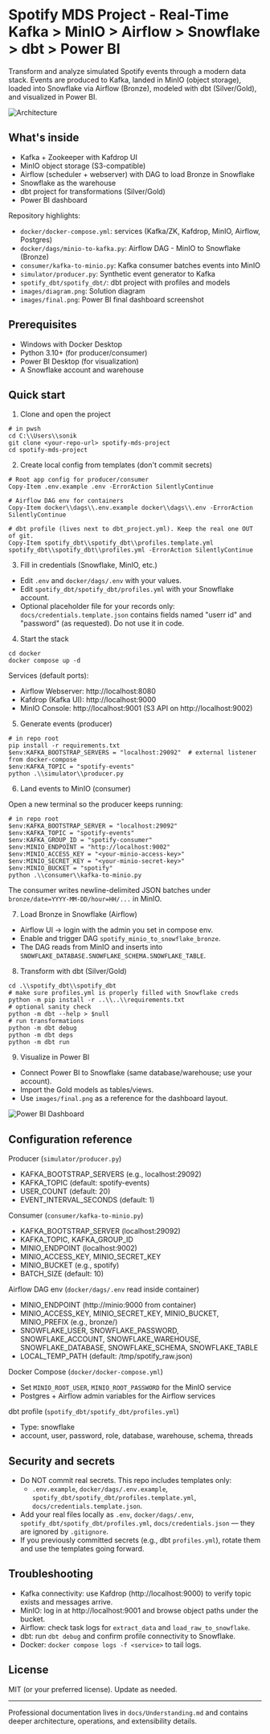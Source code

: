 # Spotify MDS Project - Real-Time Kafka > MinIO > Airflow > Snowflake > dbt > Power BI

Transform and analyze simulated Spotify events through a modern data stack. Events are produced to Kafka, landed in MinIO (object storage), loaded into Snowflake via Airflow (Bronze), modeled with dbt (Silver/Gold), and visualized in Power BI.

![Architecture](images/diagram.png)

## What's inside

- Kafka + Zookeeper with Kafdrop UI
- MinIO object storage (S3-compatible)
- Airflow (scheduler + webserver) with DAG to load Bronze in Snowflake
- Snowflake as the warehouse
- dbt project for transformations (Silver/Gold)
- Power BI dashboard

Repository highlights:
- `docker/docker-compose.yml`: services (Kafka/ZK, Kafdrop, MinIO, Airflow, Postgres)
- `docker/dags/minio-to-kafka.py`: Airflow DAG - MinIO to Snowflake (Bronze)
- `consumer/kafka-to-minio.py`: Kafka consumer batches events into MinIO
- `simulator/producer.py`: Synthetic event generator to Kafka
- `spotify_dbt/spotify_dbt/`: dbt project with profiles and models
- `images/diagram.png`: Solution diagram
- `images/final.png`: Power BI final dashboard screenshot

## Prerequisites

- Windows with Docker Desktop
- Python 3.10+ (for producer/consumer)
- Power BI Desktop (for visualization)
- A Snowflake account and warehouse

## Quick start

1) Clone and open the project

```pwsh
# in pwsh
cd C:\\Users\\sonik
git clone <your-repo-url> spotify-mds-project
cd spotify-mds-project
```

2) Create local config from templates (don't commit secrets)

```pwsh
# Root app config for producer/consumer
Copy-Item .env.example .env -ErrorAction SilentlyContinue

# Airflow DAG env for containers
Copy-Item docker\\dags\\.env.example docker\\dags\\.env -ErrorAction SilentlyContinue

# dbt profile (lives next to dbt_project.yml). Keep the real one OUT of git.
Copy-Item spotify_dbt\\spotify_dbt\\profiles.template.yml spotify_dbt\\spotify_dbt\\profiles.yml -ErrorAction SilentlyContinue
```

3) Fill in credentials (Snowflake, MinIO, etc.)

- Edit `.env` and `docker/dags/.env` with your values.
- Edit `spotify_dbt/spotify_dbt/profiles.yml` with your Snowflake account.
- Optional placeholder file for your records only: `docs/credentials.template.json` contains fields named "userr id" and "password" (as requested). Do not use it in code.

4) Start the stack

```pwsh
cd docker
docker compose up -d
```

Services (default ports):
- Airflow Webserver: http://localhost:8080
- Kafdrop (Kafka UI): http://localhost:9000
- MinIO Console: http://localhost:9001 (S3 API on http://localhost:9002)

5) Generate events (producer)

```pwsh
# in repo root
pip install -r requirements.txt
$env:KAFKA_BOOTSTRAP_SERVERS = "localhost:29092"  # external listener from docker-compose
$env:KAFKA_TOPIC = "spotify-events"
python .\\simulator\\producer.py
```

6) Land events to MinIO (consumer)

Open a new terminal so the producer keeps running:

```pwsh
# in repo root
$env:KAFKA_BOOTSTRAP_SERVER = "localhost:29092"
$env:KAFKA_TOPIC = "spotify-events"
$env:KAFKA_GROUP_ID = "spotify-consumer"
$env:MINIO_ENDPOINT = "http://localhost:9002"
$env:MINIO_ACCESS_KEY = "<your-minio-access-key>"
$env:MINIO_SECRET_KEY = "<your-minio-secret-key>"
$env:MINIO_BUCKET = "spotify"
python .\\consumer\\kafka-to-minio.py
```

The consumer writes newline-delimited JSON batches under `bronze/date=YYYY-MM-DD/hour=HH/...` in MinIO.

7) Load Bronze in Snowflake (Airflow)

- Airflow UI -> login with the admin you set in compose env.
- Enable and trigger DAG `spotify_minio_to_snowflake_bronze`.
- The DAG reads from MinIO and inserts into `SNOWFLAKE_DATABASE.SNOWFLAKE_SCHEMA.SNOWFLAKE_TABLE`.

8) Transform with dbt (Silver/Gold)

```pwsh
cd .\\spotify_dbt\\spotify_dbt
# make sure profiles.yml is properly filled with Snowflake creds
python -m pip install -r ..\\..\\requirements.txt
# optional sanity check
python -m dbt --help > $null
# run transformations
python -m dbt debug
python -m dbt deps
python -m dbt run
```

9) Visualize in Power BI

- Connect Power BI to Snowflake (same database/warehouse; use your account).
- Import the Gold models as tables/views.
- Use `images/final.png` as a reference for the dashboard layout.

![Power BI Dashboard](images/final.png)

## Configuration reference

Producer (`simulator/producer.py`)
- KAFKA_BOOTSTRAP_SERVERS (e.g., localhost:29092)
- KAFKA_TOPIC (default: spotify-events)
- USER_COUNT (default: 20)
- EVENT_INTERVAL_SECONDS (default: 1)

Consumer (`consumer/kafka-to-minio.py`)
- KAFKA_BOOTSTRAP_SERVER (localhost:29092)
- KAFKA_TOPIC, KAFKA_GROUP_ID
- MINIO_ENDPOINT (localhost:9002)
- MINIO_ACCESS_KEY, MINIO_SECRET_KEY
- MINIO_BUCKET (e.g., spotify)
- BATCH_SIZE (default: 10)

Airflow DAG env (`docker/dags/.env` read inside container)
- MINIO_ENDPOINT (http://minio:9000 from container)
- MINIO_ACCESS_KEY, MINIO_SECRET_KEY, MINIO_BUCKET, MINIO_PREFIX (e.g., bronze/)
- SNOWFLAKE_USER, SNOWFLAKE_PASSWORD, SNOWFLAKE_ACCOUNT, SNOWFLAKE_WAREHOUSE,
  SNOWFLAKE_DATABASE, SNOWFLAKE_SCHEMA, SNOWFLAKE_TABLE
- LOCAL_TEMP_PATH (default: /tmp/spotify_raw.json)

Docker Compose (`docker/docker-compose.yml`)
- Set `MINIO_ROOT_USER`, `MINIO_ROOT_PASSWORD` for the MinIO service
- Postgres + Airflow admin variables for the Airflow services

dbt profile (`spotify_dbt/spotify_dbt/profiles.yml`)
- Type: snowflake
- account, user, password, role, database, warehouse, schema, threads

## Security and secrets

- Do NOT commit real secrets. This repo includes templates only:
  - `.env.example`, `docker/dags/.env.example`, `spotify_dbt/spotify_dbt/profiles.template.yml`, `docs/credentials.template.json`.
- Add your real files locally as `.env`, `docker/dags/.env`, `spotify_dbt/spotify_dbt/profiles.yml`, `docs/credentials.json` — they are ignored by `.gitignore`.
- If you previously committed secrets (e.g., dbt `profiles.yml`), rotate them and use the templates going forward.

## Troubleshooting

- Kafka connectivity: use Kafdrop (http://localhost:9000) to verify topic exists and messages arrive.
- MinIO: log in at http://localhost:9001 and browse object paths under the bucket.
- Airflow: check task logs for `extract_data` and `load_raw_to_snowflake`.
- dbt: run `dbt debug` and confirm profile connectivity to Snowflake.
- Docker: `docker compose logs -f <service>` to tail logs.

## License

MIT (or your preferred license). Update as needed.

---

Professional documentation lives in `docs/Understanding.md` and contains deeper architecture, operations, and extensibility details.
